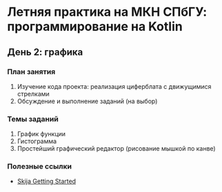 # Летняя практика на МКН СПбГУ: программирование на Kotlin
## День 2: графика

### План занятия

1. Изучение кода проекта: реализация циферблата с движущимися стрелками
2. Обсуждение и выполнение заданий (на выбор)
   
### Темы заданий

1. График функции
2. Гистограмма
3. Простейший графический редактор (рисование мышкой по канве)

### Полезные ссылки

* [Skija Getting Started](https://github.com/JetBrains/skija/blob/master/docs/Getting%20Started.md)
